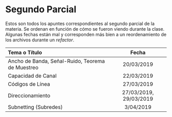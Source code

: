 # Segundo Parcial

Estos son todos los apuntes correspondientes al segundo parcial de la materia. Se ordenan en función de cómo se fueron viendo durante la clase. Algunas fechas están mal y corresponden más bien a un reordenamiento de los archivos durante un *refactor*.

| Tema o Título                                    |         Fecha          |
| :----------------------------------------------- | :--------------------: |
| Ancho de Banda, Señal-Ruido, Teorema de Muestreo |       20/03/2019       |
| Capacidad de Canal                               |       22/03/2019       |
| Códigos de Línea                                 |       27/03/2019       |
| Direccionamiento                                 | 27/03/2019, 29/03/2019 |
| Subnetting (Subredes)                            |       3/04/2019        |
